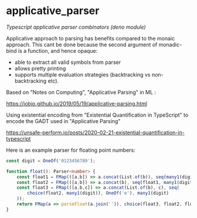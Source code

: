 # applicative_parser
*Typescript applicative parser combinators (deno module)*

Applicative approach to parsing has benefits compared to the monaic approach.
This cant be done because the second argument of monadic-bind is a function,
and hence opaque:

- able to extract all valid symbols from parser
- allows pretty printing
- supports multiple evaluation strategies (backtracking vs non-backtracking etc).

Based on "Notes on Computing", "Applicative Parsing" in ML :

<https://jobjo.github.io/2019/05/19/applicative-parsing.html>

Using existential encoding from "Existential Quantification in TypeScript"
to encode the GADT used in "Applicative Parsing"

<https://unsafe-perform.io/posts/2020-02-21-existential-quantification-in-typescript>

Here is an example parser for floating point numbers:

```ts
const digit = OneOf('0123456789');

function float(): Parser<number> {
    const float1 = FMap(([a,b]) => a.concat(List.of(b)), seq(many1(digit), OneOf('.')));
    const float2 = FMap(([a,b]) => a.concat(b), seq(float1, many1(digit)));
    const float3 = FMap(([a,b,c]) => a.concat(List.of(b), c), seq(
        choice(float2, many1(digit)), OneOf('e'), many1(digit)
    ));
    return FMap(a => parseFloat(a.join('')), choice(float3, float2, float1));
}
```


